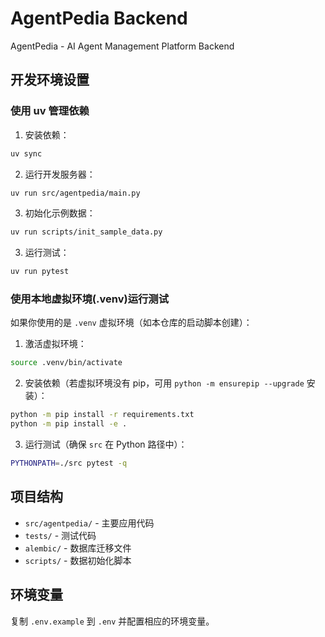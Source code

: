 # AgentPedia Backend

AgentPedia - AI Agent Management Platform Backend

## 开发环境设置

### 使用 uv 管理依赖

1. 安装依赖：
```bash
uv sync
```

2. 运行开发服务器：
```bash
uv run src/agentpedia/main.py
```

3. 初始化示例数据：
```bash
uv run scripts/init_sample_data.py
```

3. 运行测试：
```bash
uv run pytest
```

### 使用本地虚拟环境(.venv)运行测试

如果你使用的是 `.venv` 虚拟环境（如本仓库的启动脚本创建）：

1. 激活虚拟环境：
```bash
source .venv/bin/activate
```

2. 安装依赖（若虚拟环境没有 pip，可用 `python -m ensurepip --upgrade` 安装）：
```bash
python -m pip install -r requirements.txt
python -m pip install -e .
```

3. 运行测试（确保 `src` 在 Python 路径中）：
```bash
PYTHONPATH=./src pytest -q
```

## 项目结构

- `src/agentpedia/` - 主要应用代码
- `tests/` - 测试代码
- `alembic/` - 数据库迁移文件
- `scripts/` - 数据初始化脚本

## 环境变量

复制 `.env.example` 到 `.env` 并配置相应的环境变量。